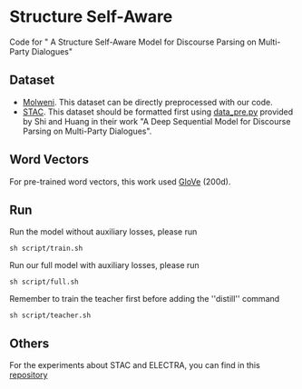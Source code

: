 # Structure Self-Aware
 Code for " A Structure Self-Aware Model for Discourse Parsing on Multi-Party Dialogues"

## Dataset

* [Molweni](https://github.com/HIT-SCIR/Molweni). This dataset can be directly preprocessed with our code.
* [STAC](https://www.irit.fr/STAC/corpus.html). This dataset should be formatted first using [data_pre.py](https://github.com/shizhouxing/DialogueDiscourseParsing/blob/master/data_pre.py) provided by Shi and Huang in their work "A Deep Sequential Model for Discourse Parsing on Multi-Party Dialogues".

## Word Vectors

For pre-trained word vectors, this work used [GloVe](https://nlp.stanford.edu/projects/glove/) (200d).

## Run

Run the model without auxiliary losses, please run

```
sh script/train.sh
```

Run our full model with auxiliary losses, please run

```
sh script/full.sh
```

Remember to train the teacher first before adding the ''distill'' command

```
sh script/teacher.sh
```

## Others
For the experiments about STAC and ELECTRA, you can find in this [repository](https://github.com/Soistesimmer/Structure-Self-Aware)
